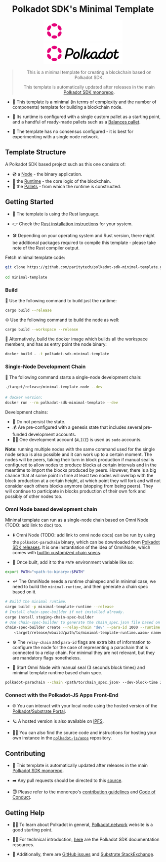 <div align="center">

# Polkadot SDK's Minimal Template

<img height="70px" alt="Polkadot SDK Logo" src="https://github.com/paritytech/polkadot-sdk/raw/master/docs/images/Polkadot_Logo_Horizontal_Pink_White.png#gh-dark-mode-only"/>
<img height="70px" alt="Polkadot SDK Logo" src="https://github.com/paritytech/polkadot-sdk/raw/master/docs/images/Polkadot_Logo_Horizontal_Pink_Black.png#gh-light-mode-only"/>

> This is a minimal template for creating a blockchain based on Polkadot SDK.
>
> This template is automatically updated after releases in the main [Polkadot SDK monorepo](https://github.com/paritytech/polkadot-sdk).

</div>

* 🤏 This template is a minimal (in terms of complexity and the number of components)
template for building a blockchain node.

* 🔧 Its runtime is configured with a single custom pallet as a starting point, and a handful of ready-made pallets
such as a [Balances pallet](https://paritytech.github.io/polkadot-sdk/master/pallet_balances/index.html).

* 👤 The template has no consensus configured - it is best for experimenting with a single node network.

## Template Structure

A Polkadot SDK based project such as this one consists of:

* 💿 a [Node](./node/README.md) - the binary application.
* 🧮 the [Runtime](./runtime/README.md) - the core logic of the blockchain.
* 🎨 the [Pallets](./pallets/README.md) - from which the runtime is constructed.

## Getting Started

* 🦀 The template is using the Rust language.

* 👉 Check the
[Rust installation instructions](https://www.rust-lang.org/tools/install) for your system.

* 🛠️ Depending on your operating system and Rust version, there might be additional
packages required to compile this template - please take note of the Rust compiler output.

Fetch minimal template code:

```sh
git clone https://github.com/paritytech/polkadot-sdk-minimal-template.git minimal-template

cd minimal-template
```

### Build

🔨 Use the following command to build just the runtime:

```sh
cargo build --release
```

⚙️  Use the following command to build the node as well:

```sh
cargo build --workspace --release
```

🐳 Alternatively, build the docker image which builds all the workspace members,
and has as entry point the node binary:

```sh
docker build . -t polkadot-sdk-minimal-template
```

### Single-Node Development Chain

👤 The following command starts a single-node development chain:

```sh
./target/release/minimal-template-node --dev

# docker version:
docker run --rm polkadot-sdk-minimal-template --dev
```

Development chains:

* 🧹 Do not persist the state.
* 💰 Are pre-configured with a genesis state that includes several pre-funded development accounts.
* 🧑‍⚖️ One development account (`ALICE`) is used as `sudo` accounts.

**Note**: running multiple nodes with the same command used for the single node setup is also possible and
it can work up to a certain moment. The nodes will be peers, taking their turn in block production if manual
seal is configured to allow nodes to produce blocks at certain intervals and in the meantime to
import the blocks produced by peers. However, there is a big chance that at some point in time at least two nodes
will overlap with the block production at a certain height, at which point they will fork and will not consider
each others blocks anymore (stopping from being peers). They will continue to participate in blocks production
of their own fork and possibly of other nodes too.

### Omni Node based development chain

Minimal template can run as a single-node chain based on Omni Node (TODO: add link to doc) too.

* ⬇️  Omni Node (TODO: add link to omni node docs) can be run by using the `polkadot-parachain` binary, which
can be downloaded from [Polkadot SDK releases](https://github.com/paritytech/polkadot-sdk/releases/latest).
It is one instantiation of the idea of OmniNode, which comes with [builtin customized chain specs](https://github.com/paritytech/polkadot-sdk/tree/master/cumulus/polkadot-parachain/chain-specs).

* 🔗 Once built, add it to the `PATH` environment variable like so:

```sh
export PATH="<path-to-binary>:$PATH"
```

* ↩️  The OmniNode needs a runtime chainspec and in minimal case, we need to build the `minimal-runtime`,
and then generate a chain spec based on it.


```sh
# Build the minimal runtime.
cargo build -p minimal-template-runtime --release
# Install chain-spec-builder if not installed already.
cargo install staging-chain-spec-builder
# Use chain-spec-builder to generate the chain_spec.json file based on the development preset.
chain-spec-builder create --relay-chain "dev" --para-id 1000 --runtime \ 
    <target/release/wbuild/path/to/minimal-template-runtime.wasm> named-preset development
```

* ⚙️  The `relay-chain` and `para-id` flags are extra bits of information to configure the node
for the case of representing a parachain that is connected to a relay chain. For minimal they
are not relevant, but they are mandatory flags nonetheless.

* 🚀 Start Omni Node with manual seal (3 seconds block times) and minimal template runtime based
chain spec.

```sh
polkadot-parachain --chain <path/to/chain_spec.json> --dev-block-time 3000 --tmp
```

### Connect with the Polkadot-JS Apps Front-End

* 🌐 You can interact with your local node using the
hosted version of the [Polkadot/Substrate
Portal](https://polkadot.js.org/apps/#/explorer?rpc=ws://localhost:9944).

* 🪐 A hosted version is also
available on [IPFS](https://dotapps.io/).

* 🧑‍🔧 You can also find the source code and instructions for hosting your own instance in the
[`polkadot-js/apps`](https://github.com/polkadot-js/apps) repository.

## Contributing

* 🔄 This template is automatically updated after releases in the main [Polkadot SDK monorepo](https://github.com/paritytech/polkadot-sdk).

* ➡️ Any pull requests should be directed to this [source](https://github.com/paritytech/polkadot-sdk/tree/master/templates/minimal).

* 😇 Please refer to the monorepo's
[contribution guidelines](https://github.com/paritytech/polkadot-sdk/blob/master/docs/contributor/CONTRIBUTING.md) and
[Code of Conduct](https://github.com/paritytech/polkadot-sdk/blob/master/docs/contributor/CODE_OF_CONDUCT.md).

## Getting Help

* 🧑‍🏫 To learn about Polkadot in general, [Polkadot.network](https://polkadot.network/) website is a good starting point.

* 🧑‍🔧 For technical introduction, [here](https://github.com/paritytech/polkadot-sdk#-documentation) are
the Polkadot SDK documentation resources.

* 👥 Additionally, there are [GitHub issues](https://github.com/paritytech/polkadot-sdk/issues) and
[Substrate StackExchange](https://substrate.stackexchange.com/).
